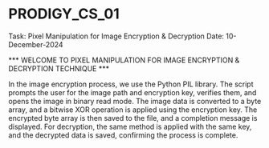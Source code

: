# PRODIGY_CS_01 #
Task: Pixel Manipulation for Image Encryption & Decryption Date: 10-December-2024

*** WELCOME TO PIXEL MANIPULATION FOR IMAGE ENCRYPTION & DECRYPTION TECHNIQUE ***

In the image encryption process, we use the Python PIL library. The script prompts the user for the image path and encryption key, verifies them, and opens the image in binary read mode. The image data is converted to a byte array, and a bitwise XOR operation is applied using the encryption key. The encrypted byte array is then saved to the file, and a completion message is displayed. For decryption, the same method is applied with the same key, and the decrypted data is saved, confirming the process is complete.
